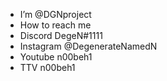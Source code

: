 - I’m @DGNproject
- How to reach me
- Discord     DegeN#1111
- Instagram   @DegenerateNamedN
- Youtube     n00beh1
- TTV         n00beh1
